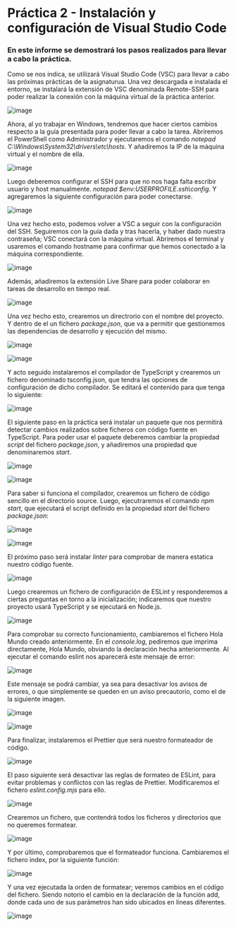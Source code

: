 # Práctica 2 - Instalación y configuración de Visual Studio Code
### En este informe se demostrará los pasos realizados para llevar a cabo la práctica.

Como se nos indica, se utilizará Visual Studio Code (VSC) para llevar a cabo las próximas prácticas de la asignaturua. Una vez descargada e instalada el entorno, se instalará la extensión de VSC denominada Remote-SSH para poder realizar la conexión con la máquina virtual de la práctica anterior.

![image](https://github.com/user-attachments/assets/5dd3d547-7906-4ae8-93db-efe85633f9fa)


Ahora, al yo trabajar en Windows, tendremos que hacer ciertos cambios respecto a la guía presentada para poder llevar a cabo la tarea. Abriremos el PowerShell como Administrador y ejecutaremos el comando _notepad C:\Windows\System32\drivers\etc\hosts_. Y añadiremos la IP de la máquina virtual y el nombre de ella.


![image](https://github.com/user-attachments/assets/689a84a4-5e6d-4dc4-b5aa-10750236690c)

Luego deberemos configurar el SSH para que no nos haga falta escribir usuario y host manualmente. *notepad $env:USERPROFILE\.ssh\config*. Y agregaremos la siguiente configuración para poder conectarse.

![image](https://github.com/user-attachments/assets/41e57b3c-4294-4241-84af-a84898642a4f)

Una vez hecho esto, podemos volver a VSC a seguir con la configuración del SSH. Seguiremos con la guía dada y tras hacerla, y haber dado nuestra contraseña; VSC conectará con la máquina virtual. Abriremos el terminal y usaremos el comando hostname para confirmar que hemos conectado a la máquina correspondiente.

![image](https://github.com/user-attachments/assets/504d2bae-4cf3-4ac4-9270-97563f2ed4d0)

Además, añadiremos la extensión Live Share para poder colaborar en tareas de desarrollo en tiempo real. 

![image](https://github.com/user-attachments/assets/2321e216-3d96-4ffd-a3e2-df4ad0e08d96)


Una vez hecho esto, crearemos un directrorio con el nombre del proyecto. Y dentro de el un fichero *package.json*, que va a permitir que gestionemos las dependencias de desarrollo y ejecución del mismo.

![image](https://github.com/user-attachments/assets/4fd2e47b-5944-4e3b-aaa6-adf6c21c03d1)

![image](https://github.com/user-attachments/assets/efdbfa07-bef8-4b31-84ba-af629da1133f)

Y acto seguido instalaremos el compilador de TypeScript y crearemos un fichero denominado tsconfig.json, que tendra las opciones de configuración de dicho compilador. Se editará el contenido para que tenga lo siguiente:

![image](https://github.com/user-attachments/assets/3734feba-790a-49f7-948c-55cda4dd4d85)


El siguiente paso en la práctica será instalar un paquete que nos permitirá detectar cambios realizados sobre ficheros con código fuente en TypeScript. Para poder usar el paquete deberemos cambiar la propiedad *script* del fichero *package.json*, y añadiremos una propiedad que denominaremos *start*.

![image](https://github.com/user-attachments/assets/20e4b107-1b1b-4eea-b8a8-0c830fdf0165)

![image](https://github.com/user-attachments/assets/f1a7e23a-fc32-4e7d-850d-07d53364a160)

Para saber si funciona el compilador, crearemos un fichero de código sencillo en el directorio source. Luego, ejecutraremos el comando *npm start*, que ejecutará el script definido en la propiedad *start* del fichero *package.json*:

![image](https://github.com/user-attachments/assets/71c1a55e-f24f-4ede-9f07-3e1e370ee19c)

![image](https://github.com/user-attachments/assets/2ab978fb-2d8e-4b39-b9f6-9b5d66991c1d)



El próximo paso será instalar *linter* para comprobar de manera estatica nuestro código fuente.

![image](https://github.com/user-attachments/assets/4b79415c-5607-4cc4-b38b-d55888c73b29)

Luego crearemos un fichero de configuración de ESLint y responderemos a ciertas preguntas en torno a la inicialización; indicaremos que nuestro proyecto usará TypeScript y se ejecutará en Node.js.

![image](https://github.com/user-attachments/assets/83feb888-e478-412e-b13b-c1fa24fd0bda)


Para comprobar su correcto funcionamiento, cambiaremos el fichero Hola Mundo creado anteriormente. En el *console.log*, pediremos que imprima directamente, Hola Mundo, obviando la declaración hecha anteriormente. Al ejecutar el comando eslint nos aparecerá este mensaje de error:

![image](https://github.com/user-attachments/assets/342bfaae-9da3-48b4-822e-c37ff77f8206)

Este mensaje se podrá cambiar, ya sea para desactivar los avisos de errores, o que simplemente se queden en un aviso precautorio, como el de la siguiente imagen. 

![image](https://github.com/user-attachments/assets/81966cea-148b-4e15-94fa-e1e71deec938)

![image](https://github.com/user-attachments/assets/e2059e3b-8ae2-4643-ac99-5dc97ab93187)


Para finalizar, instalaremos el Prettier que será nuestro formateador de código.

![image](https://github.com/user-attachments/assets/2988ce54-203e-419d-84e0-c240eab8473e)

El paso siguiente será desactivar las reglas de formateo de ESLint, para evitar problemas y conflictos con las reglas de Prettier. Modificaremos el fichero *eslint.config.mjs* para ello.

![image](https://github.com/user-attachments/assets/dd538c9c-adbb-4cd7-a3d9-e6da53993c35)

Crearemos un fichero, que contendrá todos los ficheros y directorios que no queremos formatear.

![image](https://github.com/user-attachments/assets/2877e3b9-a59d-46c0-8a30-9a60dcccbea6)

Y por último, comprobaremos que el formateador funciona. Cambiaremos el fichero index, por la siguiente función:

![image](https://github.com/user-attachments/assets/228caca4-a3ad-4e38-8ac6-8ac1ec844630)

Y una vez ejecutada la orden de formatear; veremos cambios en el código del fichero. Siendo notorio el cambio en la declaración de la función add, donde cada uno de sus parámetros han sido ubicados en líneas diferentes.



![image](https://github.com/user-attachments/assets/eeb43d5d-4b57-4d4e-a643-b6c8337eab56)
